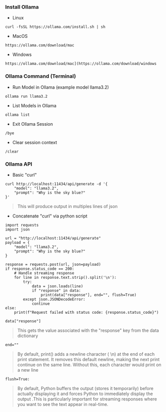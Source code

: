 ### Install Ollama
- Linux
```
curl -fsSL https://ollama.com/install.sh | sh
```
- MacOS
```
https://ollama.com/download/mac
```
- Windows
```
https://ollama.com/download/mac](https://ollama.com/download/windows
```
### Ollama Command (Terminal)
- Run Model in Ollama (example model llama3.2)
```
ollama run llama3.2
```
- List Models in Ollama
```
ollama list
```
- Exit Ollama Session
```
/bye
```
- Clear session context
```
/clear
```
### Ollama API
- Basic "curl" 
```
curl http://localhost:11434/api/generate -d '{
    "model": "llama3.2",
    "prompt": "Why is the sky blue?"
}'
```
> This will produce output in multiples lines of json 

- Concatenate "curl" via python script
```
import requests
import json

url = "http://localhost:11434/api/generate"
payload = {
    "model": "llama3.2",
    "prompt": "Why is the sky blue?"
}

response = requests.post(url, json=payload)
if response.status_code == 200:
    # Handle streaming response
    for line in response.text.strip().split('\n'):
        try:
            data = json.loads(line)
            if "response" in data:
                print(data["response"], end="", flush=True)
        except json.JSONDecodeError:
            continue
else:
    print(f"Request failed with status code: {response.status_code}")
```
```data["response"]```
> This gets the value associated with the "response" key from the data dictionary

```end=""```
> By default, print() adds a newline character ( \n) at the end of each print statement. It removes this default newline, making the next print continue on the same line. Without this, each character would print on a new line

```flush=True:```
> By default, Python buffers the output (stores it temporarily) before actually displaying it and forces Python to immediately display the output .This is particularly important for streaming responses where you want to see the text appear in real-time.
